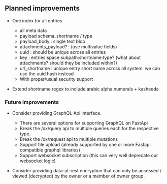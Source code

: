 ## Planned improvements

- One index for all entries
  - all meta data
  - payload schema_shortname / type
  - payload_body : single text blob
  - attachments_payload? : (use multivalue fields)
  - uuid : should be unique across all entries
  - key : entries:space:subpath:shortname:type? (what about attachments? should they be included within?)
  - url_shortname : unique entry short name across all system. we can use the uuid hash instead
  - With proper/usual security support

- Extend shortname regex to include arabic alpha numerals + kasheeda



### Future improvements

- Consider providing GraphQL Api interface.
  - There are several options for supporting GraphQL on FastApi
  - Break the /xx/query api to multiple queries each for the respective type.
  - Break the /xx/request api to multiple mutations
  - Support file upload (already supported by one or more Fastapi compatible graphql libraries)
  - Support websocket subscription (this can very well deprecate our websocket logic)

- Consider providing data-at-rest encryption that can only be accessed / viewed (decrypted) by the owner or a member of owner group.
